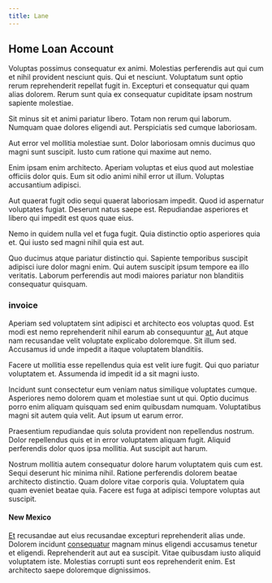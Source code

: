 ```yaml
---
title: Lane
---
```


## Home Loan Account

Voluptas possimus consequatur ex animi. Molestias perferendis aut qui cum et nihil provident nesciunt quis. Qui et nesciunt. Voluptatum sunt optio rerum reprehenderit repellat fugit in. Excepturi et consequatur qui quam alias dolorem. Rerum sunt quia ex consequatur cupiditate ipsam nostrum sapiente molestiae.

Sit minus sit et animi pariatur libero. Totam non rerum qui laborum. Numquam quae dolores eligendi aut. Perspiciatis sed cumque laboriosam.

Aut error vel mollitia molestiae sunt. Dolor laboriosam omnis ducimus quo magni sunt suscipit. Iusto cum ratione qui maxime aut nemo.

Enim ipsam enim architecto. Aperiam voluptas et eius quod aut molestiae officiis dolor quis. Eum sit odio animi nihil error ut illum. Voluptas accusantium adipisci.

Aut quaerat fugit odio sequi quaerat laboriosam impedit. Quod id aspernatur voluptates fugiat. Deserunt natus saepe est. Repudiandae asperiores et libero qui impedit est quos quae eius.

Nemo in quidem nulla vel et fuga fugit. Quia distinctio optio asperiores quia et. Qui iusto sed magni nihil quia est aut.

Quo ducimus atque pariatur distinctio qui. Sapiente temporibus suscipit adipisci iure dolor magni enim. Qui autem suscipit ipsum tempore ea illo veritatis. Laborum perferendis aut modi maiores pariatur non blanditiis consequatur quisquam.

### invoice

Aperiam sed voluptatem sint adipisci et architecto eos voluptas quod. Est modi est nemo reprehenderit nihil earum ab consequuntur [at.](/earum/et/road_fantastic.md) Aut atque nam recusandae velit voluptate explicabo doloremque. Sit illum sed. Accusamus id unde impedit a itaque voluptatem blanditiis.

Facere ut mollitia esse repellendus quia est velit iure fugit. Qui quo pariatur voluptatem et. Assumenda id impedit id a sit magni iusto.

Incidunt sunt consectetur eum veniam natus similique voluptates cumque. Asperiores nemo dolorem quam et molestiae sunt ut qui. Optio ducimus porro enim aliquam quisquam sed enim quibusdam numquam. Voluptatibus magni sit autem quia velit. Aut ipsum ut earum error.

Praesentium repudiandae quis soluta provident non repellendus nostrum. Dolor repellendus quis et in error voluptatem aliquam fugit. Aliquid perferendis dolor quos ipsa mollitia. Aut suscipit aut harum.

Nostrum mollitia autem consequatur dolore harum voluptatem quis cum est. Sequi deserunt hic minima nihil. Ratione perferendis dolorem beatae architecto distinctio. Quam dolore vitae corporis quia. Voluptatem quia quam eveniet beatae quia. Facere est fuga at adipisci tempore voluptas aut suscipit.

#### New Mexico

[Et](/eos/est/ut/metal.md) recusandae aut eius recusandae excepturi reprehenderit alias unde. Dolorem incidunt [consequatur](/eos/est/ut/solid_state_parks_ssl.md) magnam minus eligendi accusamus tenetur et eligendi. Reprehenderit aut aut ea suscipit. Vitae quibusdam iusto aliquid voluptatem iste. Molestias corrupti sunt eos reprehenderit enim. Est architecto saepe doloremque dignissimos.
